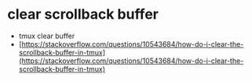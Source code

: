 # clear scrollback buffer

* tmux clear buffer
* [https://stackoverflow.com/questions/10543684/how-do-i-clear-the-scrollback-buffer-in-tmux](https://stackoverflow.com/questions/10543684/how-do-i-clear-the-scrollback-buffer-in-tmux)
